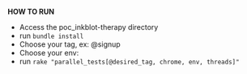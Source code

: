 **HOW TO RUN**

* Access the poc_inkblot-therapy directory
* run ``bundle install``
* Choose your tag, ex: @signup
* Choose your env: 
* run ``rake "parallel_tests[@desired_tag, chrome, env, threads]"``

